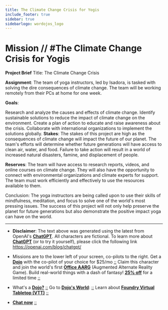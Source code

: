 ```yaml
---
title: The Climate Change Crisis for Yogis
include_footer: true
sidebar: true
sidebarlogo: wordojos_logo
---
```

# Mission // #The Climate Change Crisis for Yogis

**Project Brief**
Title: The Climate Change Crisis

**Assignment**:
The team of yoga instructors, led by Isadora, is tasked with solving the dire consequences of climate change. The team will be working remotely from their PCs at home for one week.

**Goals**:

Research and analyze the causes and effects of climate change.
Identify sustainable solutions to reduce the impact of climate change on the environment.
Create a plan of action to educate and raise awareness about the crisis.
Collaborate with international organizations to implement the solutions globally.
**Stakes**:
The stakes of this project are high as the consequences of climate change will impact the future of our planet. The team's efforts will determine whether future generations will have access to clean air, water, and food. Failure to take action will result in a world of increased natural disasters, famine, and displacement of people.

**Reserves**:
The team will have access to research reports, videos, and online courses on climate change. They will also have the opportunity to connect with environmental organizations and climate experts for support. The team must work efficiently and effectively to use the resources available to them.

Conclusion:
The yoga instructors are being called upon to use their skills of mindfulness, meditation, and focus to solve one of the world's most pressing issues. The success of this project will not only help preserve the planet for future generations but also demonstrate the positive impact yoga can have on the world.

---

* **Disclaimer**: The text above was generated using the latest from OpenAI's [**ChatGPT**](https://openai.com/blog/chatgpt/).  All characters are fictional.  To learn more about [**ChatGPT**](https://openai.com/blog/chatgpt/) (or to try it yourself), please click the following link https://openai.com/blog/chatgpt/

* Missions are to the lower left of your screen, co-pilots to the right. Get a [**Dojo**](https://workmates.live/marketplace) with the co-pilot of your choice for $25/mo [::](https://workmates.live/marketplace)  Claim this character and join the world's first [**Office AARG**](https://dojos.world) (Augmented Alternate Reality Game). Build real-world things with a dash of fantasy! [**25% off**](https://blog.workmates.live/deal-on-a-dojo) for a limited time [::](https://blog.workmates.live/deal-on-a-dojo) 

* What's a [**Dojo?**](https://workdojos.com) [::](https://workdojos.com)  Go to [**Dojo's World**](https://dojos.world): [::](https://dojos.world)  Learn about [**Foundry Virtual Tabletop (VTT)**](https://foundryvtt.com) [::](https://foundryvtt.com/)

* [**Chat now**](https://chat.workmates.live/channel/support) [::](https://chat.workmates.live/channel/support)
